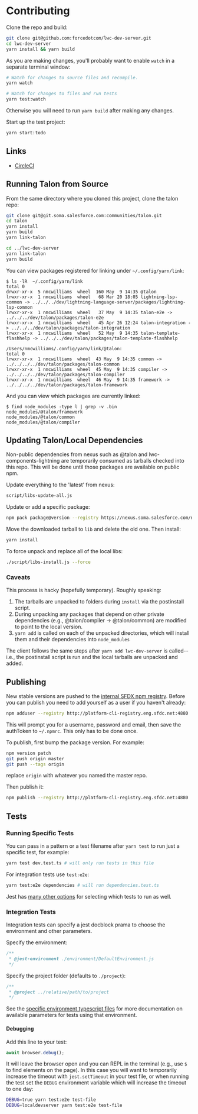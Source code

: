 # Contributing

Clone the repo and build:
```sh
git clone git@github.com:forcedotcom/lwc-dev-server.git
cd lwc-dev-server
yarn install && yarn build
```

As you are making changes, you'll probably want to enable `watch` in a separate terminal window:

```sh
# Watch for changes to source files and recompile.
yarn watch

# Watch for changes to files and run tests
yarn test:watch
```
Otherwise you will need to run `yarn build` after making any changes.

Start up the test project:

```sh
yarn start:todo
```

## Links

- [CircleCI](https://circleci.com/gh/forcedotcom)

## Running Talon from Source

From the same directory where you cloned this project, clone the talon repo:

```sh
git clone git@git.soma.salesforce.com:communities/talon.git
cd talon
yarn install
yarn build
yarn link-talon

cd ../lwc-dev-server
yarn link-talon
yarn build
```

You can view packages registered for linking under `~/.config/yarn/link`:

```console
$ ls -lR  ~/.config/yarn/link
total 0
drwxr-xr-x  5 nmcwilliams  wheel  160 May  9 14:35 @talon
lrwxr-xr-x  1 nmcwilliams  wheel   68 Mar 20 18:05 lightning-lsp-common -> ../../../dev/lightning-language-server/packages/lightning-lsp-common
lrwxr-xr-x  1 nmcwilliams  wheel   37 May  9 14:35 talon-e2e -> ../../../dev/talon/packages/talon-e2e
lrwxr-xr-x  1 nmcwilliams  wheel   45 Apr 26 12:24 talon-integration -> ../../../dev/talon/packages/talon-integration
lrwxr-xr-x  1 nmcwilliams  wheel   52 May  9 14:35 talon-template-flashhelp -> ../../../dev/talon/packages/talon-template-flashhelp

/Users/nmcwilliams/.config/yarn/link/@talon:
total 0
lrwxr-xr-x  1 nmcwilliams  wheel  43 May  9 14:35 common -> ../../../../dev/talon/packages/talon-common
lrwxr-xr-x  1 nmcwilliams  wheel  45 May  9 14:35 compiler -> ../../../../dev/talon/packages/talon-compiler
lrwxr-xr-x  1 nmcwilliams  wheel  46 May  9 14:35 framework -> ../../../../dev/talon/packages/talon-framework
```

And you can view which packages are currently linked:

```console
$ find node_modules -type l | grep -v .bin
node_modules/@talon/framework
node_modules/@talon/common
node_modules/@talon/compiler
```

## Updating Talon/Local Dependencies

Non-public dependencies from nexus such as @talon and lwc-components-lightning are temporarily consumed as tarballs checked into this repo. This will be done until those packages are available on public npm.

Update everything to the 'latest' from nexus:

```sh
script/libs-update-all.js
```

Update or add a specific package:

```sh
npm pack package@version --registry https://nexus.soma.salesforce.com/nexus/content/groups/npm-all/
```

Move the downloaded tarball to `lib` and delete the old one. Then install:

```sh
yarn install
```

To force unpack and replace all of the local libs:

```sh
./script/libs-install.js --force
```

### Caveats

This process is hacky (hopefully temporary). Roughly speaking:

1. The tarballs are unpacked to folders during `install` via the postinstall script.
2. During unpacking any packages that depend on other private dependencies (e.g., @talon/compiler -> @talon/common) are modified to point to the local version.
3. `yarn add` is called on each of the unpacked directories, which will install them and their dependencies into `node_modules` 

The client follows the same steps after `yarn add lwc-dev-server` is called-- i.e., the postinstall script is run and the local tarballs are unpacked and added.

## Publishing

New stable versions are pushed to the [internal SFDX npm registry](http://platform-cli-registry.eng.sfdc.net:4880/#/). Before you can publish you need to add yourself as a user if you haven't already:

```sh
npm adduser --registry http://platform-cli-registry.eng.sfdc.net:4880
```

This will prompt you for a username, password and email, then save the authToken to `~/.npmrc`. This only has to be done once.

To publish, first bump the package version. For example: 

```sh
npm version patch
git push origin master
git push --tags origin
```

replace `origin` with whatever you named the master repo.

Then publish it:
```sh
npm publish --registry http://platform-cli-registry.eng.sfdc.net:4880
```

## Tests

### Running Specific Tests

You can pass in a pattern or a test filename after `yarn test` to run just a specific test, for example:

```sh
yarn test dev.test.ts # will only run tests in this file    
```

For integration tests use `test:e2e`:

```sh
yarn test:e2e dependencies # will run dependencies.test.ts
```

Jest has [many other options](https://jestjs.io/docs/en/cli#running-from-the-command-line) for selecting which tests to run as well.

### Integration Tests

Integration tests can specify a jest docblock prama to choose the environment and other parameters.

Specify the environment:

```js
/**
 * @jest-environment ./environment/DefaultEnvironment.js
 */
```

Specify the project folder (defaults to `./project`):

```js
/**
 * @project ../relative/path/to/project
 */
```

See the [specific environment typescript files](/integration-tests/environment ) for more documentation on available parameters for tests using that environment.

#### Debugging

Add this line to your test:

```js
await browser.debug();
```

It will leave the browser open and you can REPL in the terminal (e.g., use `$` to find elements on the page). In this case you will want to temporarily increase the timeout with `jest.setTimeout` in your test file, or when running the test set the `DEBUG` environment variable which will increase the timeout to one day:

```sh
DEBUG=true yarn test:e2e test-file
DEBUG=localdevserver yarn test:e2e test-file
```
